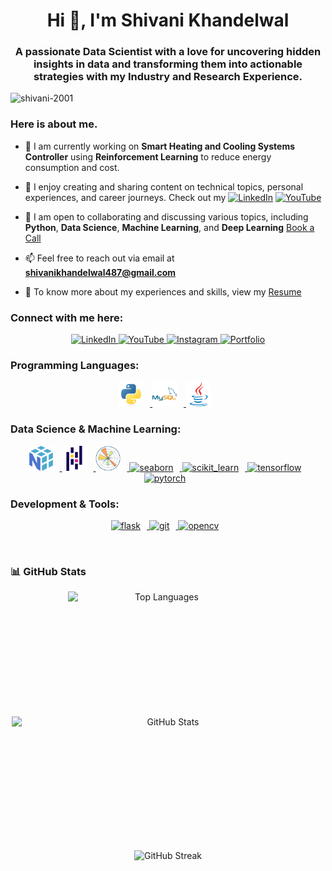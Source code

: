 <h1 align="center">Hi 👋, I'm Shivani Khandelwal</h1>

<h3 align="center">A passionate Data Scientist with a love for uncovering hidden insights in data and transforming them into actionable strategies with my Industry and Research Experience.</h3>

<p align="left"> <img src="https://komarev.com/ghpvc/?username=shivani-2001&label=Profile%20views&color=0e75b6&style=flat" alt="shivani-2001" /> </p>

<h3>Here is about me.</h3>

- 🔭 I am currently working on **Smart Heating and Cooling Systems Controller** using **Reinforcement Learning** to reduce energy consumption and cost.

- 📝 I enjoy creating and sharing content on technical topics, personal experiences, and career journeys. Check out my [![LinkedIn](https://img.shields.io/badge/LinkedIn-blue?style=square&logo=linkedin)](https://www.linkedin.com/in/shivanikhandelwal2001) [![YouTube](https://img.shields.io/badge/YouTube-red?style=square&logo=youtube)](https://www.youtube.com/@techshivanik)

- 📅 I am open to collaborating and discussing various topics, including **Python**, **Data Science**, **Machine Learning**, and **Deep Learning** [Book a Call](https://techshivanik.setmore.com/shivanikhandelwal)

- 📫 Feel free to reach out via email at **shivanikhandelwal487@gmail.com**

- 📄 To know more about my experiences and skills, view my [Resume](https://drive.google.com/file/d/19r39ySYHvMM5XOFnnNKfBmk09wgXW_jL/view?usp=drive_link)

<h3 align="left">Connect with me here:</h3>
<p align="center">
  <a href="https://linkedin.com/in/shivanikhandelwal2001">
    <img src="https://img.shields.io/badge/LinkedIn-blue?style=square&logo=linkedin" alt="LinkedIn" />
  </a>
  <a href="https://www.youtube.com/@techshivanik">
    <img src="https://img.shields.io/badge/YouTube-red?style=square&logo=youtube" alt="YouTube" />
  </a>
  <a href="https://instagram.com/techshivanik">
    <img src="https://img.shields.io/badge/Instagram-purple?style=square&logo=instagram" alt="Instagram" />
  </a>
  <a href="https://shivani-khandelwal.com">
    <img src="https://img.shields.io/badge/Portfolio-301934?style=square&logo=portfolio" alt="Portfolio" />
  </a>
</p>

<h3 align="left">Programming Languages:</h3>
<p align="center">
  <a href="https://www.python.org" target="_blank" rel="noreferrer">
    <img src="https://raw.githubusercontent.com/devicons/devicon/master/icons/python/python-original.svg" alt="python" width="40" height="40" style="margin-right: 10px;" />
  </a>
  <a href="https://www.sql.org/" target="_blank" rel="noreferrer">
    <img src="https://raw.githubusercontent.com/devicons/devicon/master/icons/mysql/mysql-original-wordmark.svg" alt="sql" width="40" height="40" style="margin-right: 10px;" />
  </a>
  <a href="https://www.java.com" target="_blank" rel="noreferrer">
    <img src="https://raw.githubusercontent.com/devicons/devicon/master/icons/java/java-original.svg" alt="java" width="40" height="40" style="margin-right: 10px;" />
  </a>
</p>

<h3 align="left">Data Science & Machine Learning:</h3>
<p align="center">
  <a href="https://numpy.org/" target="_blank" rel="noreferrer">
    <img src="https://raw.githubusercontent.com/devicons/devicon/master/icons/numpy/numpy-original.svg" alt="numpy" width="40" height="40" style="margin-right: 10px;" />
  </a>
  <a href="https://pandas.pydata.org/" target="_blank" rel="noreferrer">
    <img src="https://raw.githubusercontent.com/devicons/devicon/master/icons/pandas/pandas-original.svg" alt="pandas" width="40" height="40" style="margin-right: 10px;" />
  </a>
  <a href="https://matplotlib.org/" target="_blank" rel="noreferrer">
    <img src="https://raw.githubusercontent.com/devicons/devicon/master/icons/matplotlib/matplotlib-original.svg" alt="matplotlib" width="40" height="40" style="margin-right: 10px;" />
  </a>
  <a href="https://seaborn.pydata.org/" target="_blank" rel="noreferrer">
    <img src="https://seaborn.pydata.org/_images/logo-mark-lightbg.svg" alt="seaborn" width="40" height="40" style="margin-right: 10px;" />
  </a>
  <a href="https://scikit-learn.org/" target="_blank" rel="noreferrer">
    <img src="https://upload.wikimedia.org/wikipedia/commons/0/05/Scikit_learn_logo_small.svg" alt="scikit_learn" width="40" height="40" style="margin-right: 10px;" />
  </a>
  <a href="https://www.tensorflow.org" target="_blank" rel="noreferrer">
    <img src="https://www.vectorlogo.zone/logos/tensorflow/tensorflow-icon.svg" alt="tensorflow" width="40" height="40" style="margin-right: 10px;" />
  </a>
  <a href="https://pytorch.org/" target="_blank" rel="noreferrer">
    <img src="https://www.vectorlogo.zone/logos/pytorch/pytorch-icon.svg" alt="pytorch" width="40" height="40" style="margin-right: 10px;" />
  </a>
</p>

<h3 align="left">Development & Tools:</h3>
<p align="center">
  <a href="https://flask.palletsprojects.com/" target="_blank" rel="noreferrer">
    <img src="https://www.vectorlogo.zone/logos/pocoo_flask/pocoo_flask-icon.svg" alt="flask" width="40" height="40" style="margin-right: 10px;" />
  </a>
  <a href="https://git-scm.com/" target="_blank" rel="noreferrer">
    <img src="https://www.vectorlogo.zone/logos/git-scm/git-scm-icon.svg" alt="git" width="40" height="40" style="margin-right: 10px;" />
  </a>
  <a href="https://opencv.org/" target="_blank" rel="noreferrer">
    <img src="https://www.vectorlogo.zone/logos/opencv/opencv-icon.svg" alt="opencv" width="40" height="40" style="margin-right: 10px;" />
  </a>
</p>

<br>

<h3 align="left">📊 GitHub Stats</h3>
<p align="center">
  <img src="https://github-readme-stats.vercel.app/api/top-langs?username=shivani-2001&show_icons=true&locale=en&layout=compact" alt="Top Languages" width="300" height="200" style="display: inline-block; vertical-align: top; margin-right: 20px;" />
  <img src="https://github-readme-stats.vercel.app/api?username=shivani-2001&show_icons=true&locale=en" alt="GitHub Stats" width="500" height="200" style="display: inline-block; vertical-align: top;" />
</p>
<p align="center">
  <img src="https://github-readme-streak-stats.herokuapp.com/?user=shivani-2001&" alt="GitHub Streak" width="400" height="200" />
</p>
